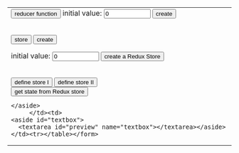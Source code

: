 
<link rel="stylesheet" href="https://maxcdn.bootstrapcdn.com/bootstrap/3.3.7/css/bootstrap.min.css" integrity="sha384-BVYiiSIFeK1dGmJRAkycuHAHRg32OmUcww7on3RYdg4Va+PmSTsz/K68vbdEjh4u" crossorigin="anonymous"/>
<link rel="stylesheet" href="styles.css" />

<style>h1 {
  font-family: Corbel;
  color: white;
}
</style>

<form name="editor"><table><tr><td><aside id="buttons">
<input class="name" type="button" value="reducer function">
initial value: <input value="0" name="reducer" size="10" type="textfield">
<input type="button" class="button btn btn-primary" value="create" onclick="document.editor.textbox.value+='\nconst reducer = (state = ' + document.editor.reducer.value +') => {\n  return state;\n}\n\n'">

<br /><input class="name" type="button" value="store">
<input type="button" class="button btn btn-danger" value="create" onclick="document.editor.textbox.value+='const store = Redux.createStore(reducer);\n'">



initial value: <input value="0" name="reducer" size="10" type="textfield">
<input type="button" class="button btn btn-primary" value="create a Redux Store" onclick="document.editor.textbox.value+='\nconst reducer = (state = ' + document.editor.reducer.value +') => {\n  return state;\n}\n\n'">


<br />
<input type="button" class="button btn btn-primary" value="define store I" onclick="document.editor.textbox.value+='const store = Redux.createStore(reducer);\n'">

<input type="button" class="button btn btn-primary" value="define store II" onclick="document.editor.textbox.value+='const store = Redux.createStore(\n  (state = ' + document.editor.reducer.value +') => state\n);\n\nconst store = Redux.createStore(reducer);\n\n'">

<br />
<input type="button" class="button btn btn-primary" value="get state from Redux store" onclick="document.editor.textbox.value+='const currentState = store.getState();\n'">

    </aside>
         </td><td>
    <aside id="textbox">
      <textarea id="preview" name="textbox"></textarea></aside></td><tr></table></form>
